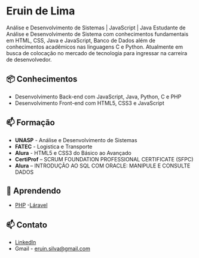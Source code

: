 
# Eruin de Lima
Análise e Desenvolvimento de Sistemas | JavaScript | Java
Estudante de Análise e Desenvolvimento de Sistema com conhecimentos fundamentais em HTML, CSS, Java e JavaScript, Banco de Dados além de conhecimentos acadêmicos nas linguagens C e Python. Atualmente em busca de colocação no mercado de tecnologia para ingressar na carreira de desenvolvedor.


## 📦 Conhecimentos
- Desenvolvimento Back-end com JavaScript, Java, Python, C e PHP
- Desenvolvimento Front-end  com HTML5, CSS3 e JavaScript

## 📫 Formação
- **UNASP** - Análise e Desenvolvimento de Sistemas
- **FATEC** - Logistica e Transporte
- **Alura** - HTML5 e CSS3 do Básico ao Avançado
- **CertiProf** – SCRUM FOUNDATION PROFESSIONAL CERTIFICATE (SFPC)
- **Alura** – INTRODUÇÃO AO SQL COM ORACLE: MANIPULE E CONSULTE DADOS


## 🌱 Aprendendo
- [PHP](https://https://www.php.net//)
-[Láravel](https://laravel.com/)

## 📫 Contato
- [LinkedIn](https://www.linkedin.com/in/eruin-de-lima-silva-176a1a160/)
- Gmail - eruin.silva@gmail.com
